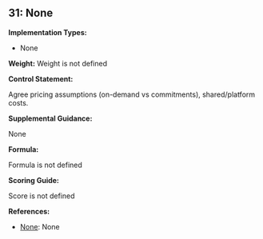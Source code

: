 ## 31: None

**Implementation Types:**
 
- None

**Weight:** Weight is not defined

**Control Statement:**

Agree pricing assumptions (on-demand vs commitments), shared/platform costs.

**Supplemental Guidance:**

None

**Formula:**

Formula is not defined

**Scoring Guide:**

Score is not defined

**References:**

- [None](None): None